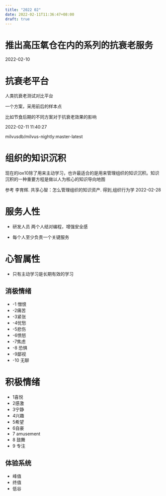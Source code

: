 ```yaml
---
title: "2022 02"
date: 2022-02-11T11:36:47+08:00
draft: true
---
```




# 推出高压氧仓在内的系列的抗衰老服务

2022-02-10

# 抗衰老平台

人类抗衰老测试对比平台

一个方案，采用前后的样本点

比如节食后期的不同方案对于抗衰老效果的影响

2022-02-11 11:40:27

milvusdb/milvus-nightly:master-latest



# 组织的知识沉积

现在的iox10除了用来主动学习，也许最适合的是用来管理组织的知识沉积。知识沉积的一种重要方程是做以人为核心的知识导向地图

参考 李育辉. 共享心智：怎么管理组织的知识资产. 得到,组织行为学
2022-02-28

# 服务人性

* 研发人员 两个人结对编程，增强安全感

* 每个人至少负责一个关键服务



# 心智属性
* 只有主动学习是长期有效的学习

## 消极情绪
* -1 憎恨
* -2痛苦
* -3紧张
* -4忧愁
* -5悲伤
* -6愤怒
* -7焦虑
* -8 恐惧
* -9鄙视
* -10 无聊

# 积极情绪
* 1喜悦
* 2感激
* 3宁静
* 4兴趣
* 5希望
* 6自豪
* 7 amusement
* 8 鼓舞
* 9 专注

## 体验系统
* 峰值
* 终值
* 低谷